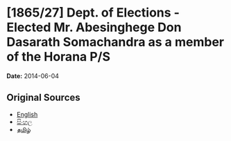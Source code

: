 # [1865/27] Dept. of Elections - Elected Mr. Abesinghege Don Dasarath Somachandra as a member of the Horana P/S

**Date:** 2014-06-04

## Original Sources

- [English](https://documents.gov.lk/view/extra-gazettes/2014/6/1865-27_E.pdf)
- [සිංහල](https://documents.gov.lk/view/extra-gazettes/2014/6/1865-27_S.pdf)
- [தமிழ்](https://documents.gov.lk/view/extra-gazettes/2014/6/1865-27_T.pdf)
